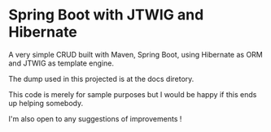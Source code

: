 # Spring Boot with JTWIG and Hibernate
A very simple CRUD built with Maven, Spring Boot, using Hibernate as ORM and JTWIG as template engine.


The dump used in this projected is at the docs diretory.

This code is merely for sample purposes but I would be happy if this ends up helping somebody.

I'm also open to any suggestions of improvements !
